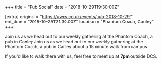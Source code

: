 +++
title = "Pub Social"
date = "2018-10-29T19:30:00Z"

[extra]
original = "https://uwcs.co.uk/events/pub-2018-10-29/"    
ent_time = "2018-10-29T21:30:00Z"
location = "Phantom Coach, Canley"
+++

Join us as we head out to our weekly gathering at the Phantom Coach, a pub in Canley Join us as we head out to our weekly gathering at the Phantom Coach, a pub in Canley about a 15 minute walk from campus.

If you'd like to walk there with us, feel free to meet up at **7pm** outside DCS.

